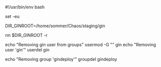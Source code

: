 #!/usr/bin/env bash

set -eu

DIR_GINROOT=/home/sommer/Chaos/staging/gin

rm $DIR_GINROOT -r

echo "Removing gin user from groups"
usermod -G "" gin
echo "Removing user 'gin'"
userdel gin

echo "Removing group 'gindeploy'"
groupdel gindeploy
